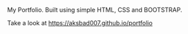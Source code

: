 My Portfolio.
Built using simple HTML, CSS and BOOTSTRAP.

Take a look at https://aksbad007.github.io/portfolio
